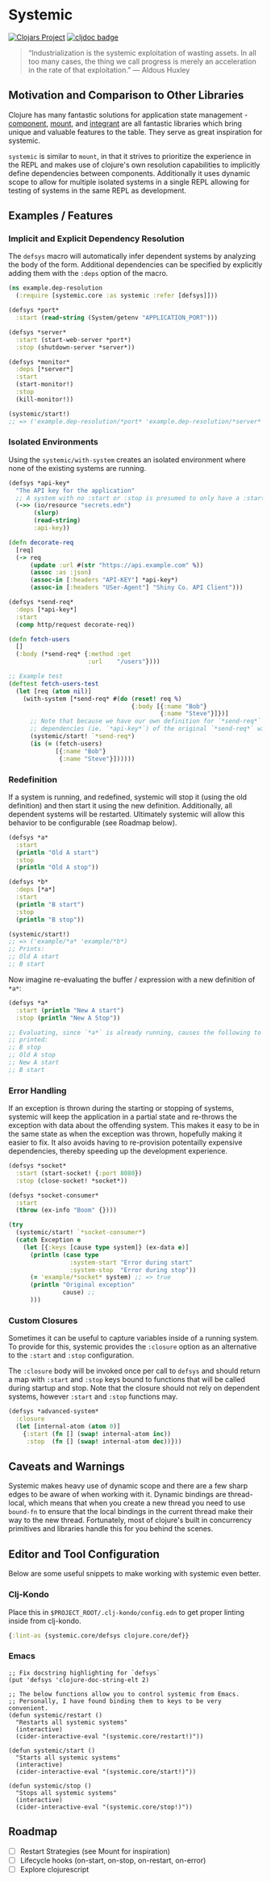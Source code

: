 # Systemic
[![Clojars Project](https://img.shields.io/clojars/v/teknql/systemic.svg)](https://clojars.org/teknql/systemic)
[![cljdoc badge](https://cljdoc.org/badge/teknql/systemic)](https://cljdoc.org/d/tekqnl/systemic/CURRENT)

> “Industrialization is the systemic exploitation of wasting assets. In all too
> many cases, the thing we call progress is merely an acceleration in the rate
> of that exploitation.”
> — Aldous Huxley

## Motivation and Comparison to Other Libraries

Clojure has many fantastic solutions for application state management -
[component](https://github.com/stuartsierra/component),
[mount](https://github.com/tolitius/mount), and
[integrant](https://github.com/weavejester/integrant) are all fantastic
libraries which bring unique and valuable features to the table. They serve as
great inspiration for systemic.

`systemic` is similar to `mount`, in that it strives to prioritize the
experience in the REPL and makes use of clojure's own resolution
capabilities to implicitly define dependencies between components. Additionally
it uses dynamic scope to allow for multiple isolated systems in a single REPL
allowing for testing of systems in the same REPL as development.

## Examples / Features

### Implicit and Explicit Dependency Resolution

The `defsys` macro will automatically infer dependent systems by analyzing the
body of the form. Additional dependencies can be specified by explicitly adding
them with the `:deps` option of the macro.

```clojure
(ns example.dep-resolution
  (:require [systemic.core :as systemic :refer [defsys]]))

(defsys *port*
  :start (read-string (System/getenv "APPLICATION_PORT")))

(defsys *server*
  :start (start-web-server *port*)
  :stop (shutdown-server *server*))

(defsys *monitor*
  :deps [*server*]
  :start
  (start-monitor!)
  :stop
  (kill-monitor!))

(systemic/start!)
;; => ('example.dep-resolution/*port* 'example.dep-resolution/*server* 'example.dep-resoltuion/*monitor*)
```

### Isolated Environments

Using the `systemic/with-system` creates an isolated environment where none of
the existing systems are running.

```clojure
(defsys *api-key*
  "The API key for the application"
  ;; A system with no :start or :stop is presumed to only have a :start
  (->> (io/resource "secrets.edn")
       (slurp)
       (read-string)
       :api-key))

(defn decorate-req
  [req]
  (-> req
      (update :url #(str "https://api.example.com" %))
      (assoc :as :json)
      (assoc-in [:headers "API-KEY"] *api-key*)
      (assoc-in [:headers "USer-Agent"] "Shiny Co. API Client")))

(defsys *send-req*
  :deps [*api-key*]
  :start
  (comp http/request decorate-req))

(defn fetch-users
  []
  (:body (*send-req* {:method :get
                      :url    "/users"})))

;; Example test
(deftest fetch-users-test
  (let [req (atom nil)]
    (with-system [*send-req* #(do (reset! req %)
                                  {:body [{:name "Bob"}
                                          {:name "Steve"}]})]
      ;; Note that because we have our own definition for `*send-req*` above,
      ;; dependencies (ie. `*api-key*`) of the original `*send-req*` will not be started.
      (systemic/start! `*send-req*)
      (is (= (fetch-users)
             [{:name "Bob"}
              {:name "Steve"}])))))
```

### Redefinition

If a system is running, and redefined, systemic will stop it (using the old
definition) and then start it using the new definition. Additionally, all
dependent systems will be restarted. Ultimately systemic will allow this
behavior to be configurable (see Roadmap below).

```clojure
(defsys *a*
  :start
  (println "Old A start")
  :stop
  (println "Old A stop"))

(defsys *b*
  :deps [*a*]
  :start
  (println "B start")
  :stop
  (println "B stop"))

(systemic/start!)
;; => ('example/*a* 'example/*b*)
;; Prints:
;; Old A start
;; B start
```

Now imagine re-evaluating the buffer / expression with a new definition of
`*a*`:

```clojure
(defsys *a*
  :start (println "New A start")
  :stop (println "New A Stop"))

;; Evaluating, since `*a*` is already running, causes the following to be
;; printed:
;; B stop
;; Old A stop
;; New A start
;; B start
```


### Error Handling

If an exception is thrown during the starting or stopping of systems, systemic
will keep the application in a partial state and re-throws the exception with
data about the offending system. This makes it easy to be in the same state as
when the exception was thrown, hopefully making it easier to fix. It also avoids
having to re-provision potentailly expensive dependencies, thereby speeding up
the development experience.

```clojure
(defsys *socket*
  :start (start-socket! {:port 8080})
  :stop (close-socket! *socket*))

(defsys *socket-consumer*
  :start
  (throw (ex-info "Boom" {})))

(try
  (systemic/start! `*socket-consumer*)
  (catch Exception e
    (let [{:keys [cause type system]} (ex-data e)]
      (println (case type
                 :system-start "Error during start"
                 :system-stop  "Error during stop"))
      (= 'example/*socket* system) ;; => true
      (println "Original exception"
               cause) ;; 
      )))

```

### Custom Closures

Sometimes it can be useful to capture variables inside of a running system. To
provide for this, systemic provides the `:closure` option as an alternative to
the `:start` and `:stop` configuration.

The `:closure` body will be invoked once per call to `defsys` and should return
a map with `:start` and `:stop` keys bound to functions that will be called
during startup and stop. Note that the closure should not rely on dependent
systems, however `:start` and `:stop` functions may.

```clojure
(defsys *advanced-system*
  :closure
  (let [internal-atom (atom 0)]
    {:start (fn [] (swap! internal-atom inc))
     :stop  (fn [] (swap! internal-atom dec))}))
```

## Caveats and Warnings

Systemic makes heavy use of dynamic scope and there are a few sharp edges to be
aware of when working with it. Dynamic bindings are thread-local, which means
that when you create a new thread you need to use `bound-fn` to ensure that the
local bindings in the current thread make their way to the new thread.
Fortunately, most of clojure's built in concurrency primitives and libraries
handle this for you behind the scenes.

## Editor and Tool Configuration

Below are some useful snippets to make working with systemic even better.

### Clj-Kondo

Place this in `$PROJECT_ROOT/.clj-kondo/config.edn` to get proper linting inside
from clj-kondo.
``` clojure
{:lint-as {systemic.core/defsys clojure.core/def}}
```


### Emacs

```elisp
;; Fix docstring highlighting for `defsys`
(put 'defsys 'clojure-doc-string-elt 2)

;; The below functions allow you to control systemic from Emacs.
;; Personally, I have found binding them to keys to be very convenient.
(defun systemic/restart ()
  "Restarts all systemic systems"
  (interactive)
  (cider-interactive-eval "(systemic.core/restart!)"))

(defun systemic/start ()
  "Starts all systemic systems"
  (interactive)
  (cider-interactive-eval "(systemic.core/start!)"))

(defun systemic/stop ()
  "Stops all systemic systems"
  (interactive)
  (cider-interactive-eval "(systemic.core/stop!)"))
```


## Roadmap

- [ ] Restart Strategies (see Mount for inspiration)
- [ ] Lifecycle hooks (on-start, on-stop, on-restart, on-error)
- [ ] Explore clojurescript
